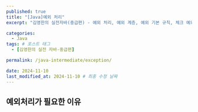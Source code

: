 ```yaml
---
published: true
title: "[Java]예외 처리"
excerpt: "김영한의 실전자바(중급편) - 예외 처리, 예외 계층, 예외 기본 규칙, 체크 예외, 언체크 예외"

categories:
  - Java
tags: # 포스트 태그
  - [김영한의 실전 자바-중급편] 

permalink: /java-intermediate/exception/

date: 2024-11-10
last_modified_at: 2024-11-10 # 최종 수정 날짜
---
```


## 예외처리가 필요한 이유

